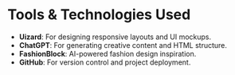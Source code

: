 # Tools & Technologies Used

- **Uizard**: For designing responsive layouts and UI mockups.
- **ChatGPT**: For generating creative content and HTML structure.
- **FashionBlock**: AI-powered fashion design inspiration.
- **GitHub**: For version control and project deployment.
